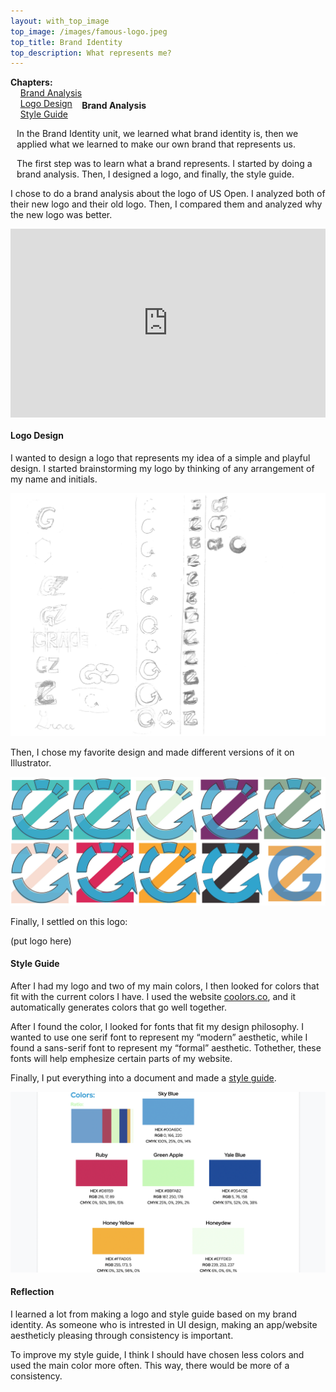 ```yaml
---
layout: with_top_image
top_image: /images/famous-logo.jpeg
top_title: Brand Identity
top_description: What represents me?
---
```


<div>
  <div style="position: relative; float: left;">
    <b>Chapters:</b><br/> 
    &nbsp; &nbsp; <a href="#brand-analysis">Brand Analysis</a><br/> 
    &nbsp; &nbsp; <a href="#logo-design">Logo Design</a><br/>
    &nbsp; &nbsp; <a href="#style-guide">Style Guide</a><br/>
  </div>
  <div style="position: relative; float: left; margin-left: 10px;">
    <p>In the Brand Identity unit, we learned what brand identity is, then we applied what we learned to make our own brand that represents us.</p>
    <p>The first step was to learn what a brand represents. I started by doing a brand analysis. Then, I designed a logo, and finally, the style guide.</p>
  </div>
</div>
<br/>

#### Brand Analysis
I chose to do a brand analysis about the logo of US Open. I analyzed both of their new logo and their old logo. Then, I compared them and analyzed why the new logo was better.

<div style="width: 100%;padding-top: 60%; position: relative;">
  <iframe src="https://docs.google.com/presentation/d/e/2PACX-1vToPB2VHNuItphcVU1PnOeHIejEgRBnAoXVb44nUR4bqW4LFxTS1qN7pJoRNDm9gBUouLFTWQlTliLu/embed?start=false&loop=false&delayms=5000" frameborder="0" allowfullscreen="true" mozallowfullscreen="true" webkitallowfullscreen="true" style="position: absolute; top: 0;left:0; width: 100%; height: 100%;"></iframe>
</div>

#### Logo Design
I wanted to design a logo that represents my idea of a simple and playful design. I started brainstorming my logo by thinking of any arrangement of my name and initials. 

<img src="/images/brandbrainstorm.jpg">

Then, I chose my favorite design and made different versions of it on Illustrator.

<img src="/images/logoiteration.jpg">

Finally, I settled on this logo:

(put logo here)

#### Style Guide
After I had my logo and two of my main colors, I then looked for colors that fit with the current colors I have. I used the website [coolors.co](https://coolors.co/), and it automatically generates colors that go well together.

After I found the color, I looked for fonts that fit my design philosophy. I wanted to use one serif font to represent my “modern” aesthetic, while I found a sans-serif font to represent my “formal” aesthetic. Tothether, these fonts will help emphesize certain parts of my website.

Finally, I put everything into a document and made a [style guide](https://docs.google.com/document/d/16GYu-9LOtND36e563b6rrRNAQWxzeM6Eq6v6oQ_3Cak/edit?usp=sharing).

<img src="/images/styleguide.png">

#### Reflection
I learned a lot from making a logo and style guide based on my brand identity. As someone who is intrested in UI design, making an app/website aestheticly pleasing through consistency is important.

To improve my style guide, I think I should have chosen less colors and used the main color more often. This way, there would be more of a consistency.


